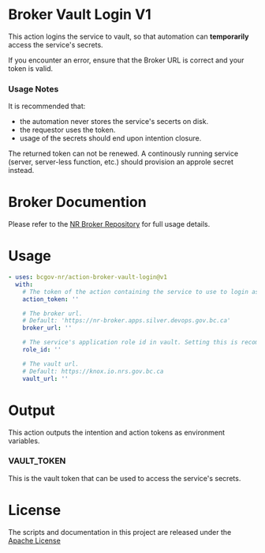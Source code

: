 # Broker Vault Login V1

This action logins the service to vault, so that automation can **temporarily** access the service's secrets.

If you encounter an error, ensure that the Broker URL is correct and your token is valid.

### Usage Notes

It is recommended that:
* the automation never stores the service's secerts on disk.
* the requestor uses the token.
* usage of the secrets should end upon intention closure.

The returned token can not be renewed. A continously running service (server, server-less function, etc.) should provision an approle secret instead.

# Broker Documention

Please refer to the [NR Broker Repository](https://github.com/bcgov-nr/nr-broker) for full usage details.

# Usage

<!-- start usage -->
```yaml
- uses: bcgov-nr/action-broker-vault-login@v1
  with:
    # The token of the action containing the service to use to login as
    action_token: ''

    # The broker url.
    # Default: 'https://nr-broker.apps.silver.devops.gov.bc.ca'
    broker_url: ''

    # The service's application role id in vault. Setting this is recommended to avoid environment mismatch.
    role_id: ''

    # The vault url.
    # Default: https://knox.io.nrs.gov.bc.ca
    vault_url: ''
```
<!-- end usage -->

# Output

This action outputs the intention and action tokens as environment variables.

### VAULT_TOKEN

This is the vault token that can be used to access the service's secrets.

# License

The scripts and documentation in this project are released under the [Apache License](LICENSE)

